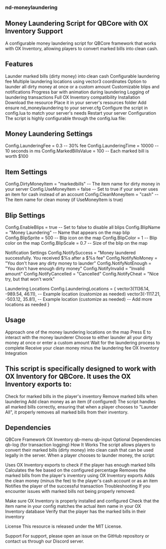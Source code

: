 ### nd-moneylaundering

## Money Laundering Script for QBCore with OX Inventory Support
A configurable money laundering script for QBCore framework that works with OX Inventory, allowing players to convert marked bills into clean cash.

## Features
Launder marked bills (dirty money) into clean cash
Configurable laundering fee
Multiple laundering locations using vector3 coordinates
Option to launder all dirty money at once or a custom amount
Customizable blips and notifications
Progress bar with animation during laundering
Logging of laundering transactions
Full OX Inventory compatibility
Installation
Download the resource
Place it in your server's resources folder
Add ensure nd_moneylaundering to your server.cfg
Configure the script in config.lua to match your server's needs
Restart your server
Configuration
The script is highly configurable through the config.lua file:

## Money Laundering Settings
Config.LaunderingFee = 0.3 -- 30% fee
Config.LaunderingTime = 10000 -- 10 seconds in ms
Config.MarkedBillsValue = 100 -- Each marked bill is worth $100

## Item Settings
Config.DirtyMoneyItem = "markedbills" -- The item name for dirty money in your server
Config.UseMoneyItem = false -- Set to true if your server uses an item for cash instead of an account
Config.CleanMoneyItem = "cash" -- The item name for clean money (if UseMoneyItem is true)

## Blip Settings
Config.EnableBlips = true -- Set to false to disable all blips
Config.BlipName = "Money Laundering" -- Name that appears on the map blip
Config.BlipSprite = 500 -- Blip icon on the map
Config.BlipColor = 1 -- Blip color on the map
Config.BlipScale = 0.7 -- Size of the blip on the map

Notification Settings
Config.NotifySuccess = "Money laundered successfully. You received $%s after a $%s fee"
Config.NotifyNoMoney = "You don't have any dirty money to launder"
Config.NotifyNotEnough = "You don't have enough dirty money"
Config.NotifyInvalid = "Invalid amount"
Config.NotifyCancelled = "Cancelled"
Config.NotifyCheat = "Nice try, but that won't work"

Laundering Locations
Config.LaunderingLocations = {
    vector3(1136.14, -989.54, 46.11), -- Example location (customize as needed)
    vector3(-1117.21, -503.12, 35.81), -- Example location (customize as needed)
    -- Add more locations as needed
}

## Usage
Approach one of the money laundering locations on the map
Press E to interact with the money launderer
Choose to either launder all your dirty money at once or enter a custom amount
Wait for the laundering process to complete
Receive your clean money minus the laundering fee
OX Inventory Integration

## This script is specifically designed to work with OX Inventory for QBCore. It uses the OX Inventory exports to:

Check for marked bills in the player's inventory
Remove marked bills when laundering
Add clean money as an item (if configured)
The script handles all marked bills correctly, ensuring that when a player chooses to "Launder All", it properly removes all marked bills from their inventory.

## Dependencies
QBCore Framework
OX Inventory
qb-menu
qb-input
Optional Dependencies
qb-log (for transaction logging)
How It Works
The script allows players to convert their marked bills (dirty money) into clean cash that can be used legally in the server. When a player chooses to launder money, the script:

Uses OX Inventory exports to check if the player has enough marked bills
Calculates the fee based on the configured percentage
Removes the marked bills from the player's inventory using OX Inventory exports
Adds the clean money (minus the fee) to the player's cash account or as an item
Notifies the player of the successful transaction
Troubleshooting
If you encounter issues with marked bills not being properly removed:

Make sure OX Inventory is properly installed and configured
Check that the item name in your config matches the actual item name in your OX Inventory database
Verify that the player has the marked bills in their inventory

License
This resource is released under the MIT License.

Support
For support, please open an issue on the GitHub repository or contact us through our Discord server.
